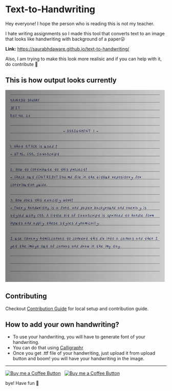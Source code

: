# Text-to-Handwriting

Hey everyone! I hope the person who is reading this is not my teacher.

I hate writing assignments so I made this tool that converts text to an image that looks like handwriting with background of a paper😛

**Link:** https://saurabhdaware.github.io/text-to-handwriting/

Also, I am trying to make this look more realisic and if you can help with it, do contribute 🌻

## This is how output looks currently
![Sample image of output](sample.jpeg)


## Contributing

Checkout [Contribution Guide](CONTRIBUTING.md) for local setup and contribution guide.


## How to add your own handwriting?
- To use your handwriting, you will have to generate font of your handwriting. 
- You can do that using [Calligraphr](https://calligraphr.com)
- Once you get .ttf file of your handwriting, just upload it from upload button and boom! you will have your handwriting in the image.


---

[<img alt="Buy me a Coffee Button" width=200 src="https://c5.patreon.com/external/logo/become_a_patron_button.png">](https://www.patreon.com/bePatron?u=31891872) &nbsp; [<img alt="Buy me a Coffee Button" width=200 src="https://cdn.buymeacoffee.com/buttons/default-yellow.png">](https://www.buymeacoffee.com/saurabhdaware)


bye!
Have fun 🦄